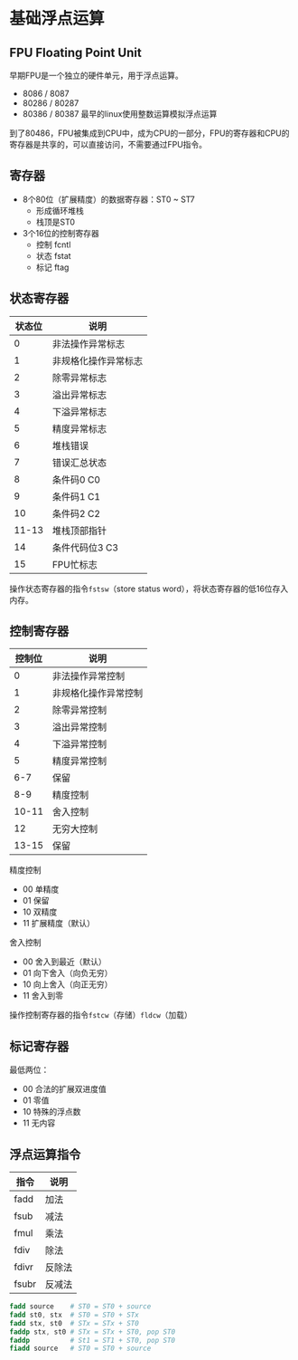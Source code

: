 # 基础浮点运算

## FPU Floating Point Unit

早期FPU是一个独立的硬件单元，用于浮点运算。

- 8086 / 8087
- 80286 / 80287
- 80386 / 80387 最早的linux使用整数运算模拟浮点运算

到了80486，FPU被集成到CPU中，成为CPU的一部分，FPU的寄存器和CPU的寄存器是共享的，可以直接访问，不需要通过FPU指令。

## 寄存器

- 8个80位（扩展精度）的数据寄存器：ST0 ~ ST7
  - 形成循环堆栈
  - 栈顶是ST0
- 3个16位的控制寄存器
  - 控制 fcntl
  - 状态 fstat
  - 标记 ftag

## 状态寄存器

状态位 | 说明
---   |---
0     | 非法操作异常标志
1     | 非规格化操作异常标志
2     | 除零异常标志
3     | 溢出异常标志
4     | 下溢异常标志
5     | 精度异常标志
6     | 堆栈错误
7     | 错误汇总状态
8     | 条件码0 C0
9     | 条件码1 C1
10    | 条件码2 C2
11-13 | 堆栈顶部指针
14    | 条件代码位3 C3
15    | FPU忙标志

操作状态寄存器的指令`fstsw`（store status word），将状态寄存器的低16位存入内存。

## 控制寄存器

控制位 | 说明
---   |---
0     | 非法操作异常控制
1     | 非规格化操作异常控制
2     | 除零异常控制
3     | 溢出异常控制
4     | 下溢异常控制
5     | 精度异常控制
6-7   | 保留
8-9   | 精度控制
10-11 | 舍入控制
12    | 无穷大控制
13-15 | 保留

精度控制

- 00 单精度
- 01 保留
- 10 双精度
- 11 扩展精度（默认）

舍入控制

- 00 舍入到最近（默认）
- 01 向下舍入（向负无穷）
- 10 向上舍入（向正无穷）
- 11 舍入到零

操作控制寄存器的指令`fstcw`（存储）`fldcw`（加载）

## 标记寄存器

最低两位：

- 00 合法的扩展双进度值
- 01 零值
- 10 特殊的浮点数
- 11 无内容

## 浮点运算指令

指令  | 说明
---   | ---
fadd  | 加法
fsub  | 减法
fmul  | 乘法
fdiv  | 除法
fdivr | 反除法
fsubr | 反减法

```s
fadd source    # ST0 = ST0 + source
fadd st0, stx  # ST0 = ST0 + STx
fadd stx, st0  # STx = STx + ST0
faddp stx, st0 # STx = STx + ST0, pop ST0
faddp          # St1 = ST1 + ST0, pop ST0
fiadd source   # ST0 = ST0 + source
```
